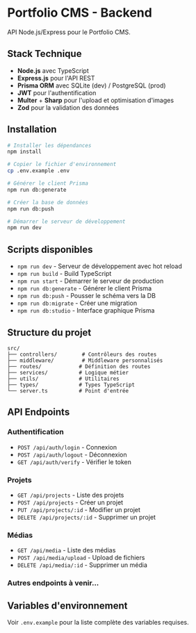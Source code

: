 # Portfolio CMS - Backend

API Node.js/Express pour le Portfolio CMS.

## Stack Technique

- **Node.js** avec TypeScript
- **Express.js** pour l'API REST
- **Prisma ORM** avec SQLite (dev) / PostgreSQL (prod)
- **JWT** pour l'authentification
- **Multer** + **Sharp** pour l'upload et optimisation d'images
- **Zod** pour la validation des données

## Installation

```bash
# Installer les dépendances
npm install

# Copier le fichier d'environnement
cp .env.example .env

# Générer le client Prisma
npm run db:generate

# Créer la base de données
npm run db:push

# Démarrer le serveur de développement
npm run dev
```

## Scripts disponibles

- `npm run dev` - Serveur de développement avec hot reload
- `npm run build` - Build TypeScript
- `npm run start` - Démarrer le serveur de production
- `npm run db:generate` - Générer le client Prisma
- `npm run db:push` - Pousser le schéma vers la DB
- `npm run db:migrate` - Créer une migration
- `npm run db:studio` - Interface graphique Prisma

## Structure du projet

```
src/
├── controllers/        # Contrôleurs des routes
├── middleware/         # Middleware personnalisés
├── routes/            # Définition des routes
├── services/          # Logique métier
├── utils/             # Utilitaires
├── types/             # Types TypeScript
└── server.ts          # Point d'entrée
```

## API Endpoints

### Authentification
- `POST /api/auth/login` - Connexion
- `POST /api/auth/logout` - Déconnexion
- `GET /api/auth/verify` - Vérifier le token

### Projets
- `GET /api/projects` - Liste des projets
- `POST /api/projects` - Créer un projet
- `PUT /api/projects/:id` - Modifier un projet
- `DELETE /api/projects/:id` - Supprimer un projet

### Médias
- `GET /api/media` - Liste des médias
- `POST /api/media/upload` - Upload de fichiers
- `DELETE /api/media/:id` - Supprimer un média

### Autres endpoints à venir...

## Variables d'environnement

Voir `.env.example` pour la liste complète des variables requises.